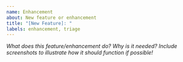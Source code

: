 ```yaml
---
name: Enhancement
about: New feature or enhancement
title: "[New Feature]: "
labels: enhancement, triage
---
```


_What does this feature/enhancement do? Why is it needed? Include screenshots to illustrate how it should function if possible!_
